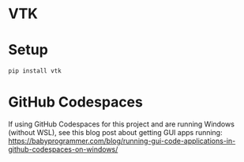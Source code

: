 # VTK

# Setup
`pip install vtk`

# GitHub Codespaces
If using GitHub Codespaces for this project and are running Windows (without WSL), see this blog post about getting GUI apps running: https://babyprogrammer.com/blog/running-gui-code-applications-in-github-codespaces-on-windows/